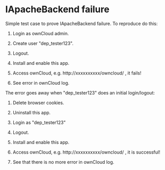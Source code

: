 IApacheBackend failure
============================
Simple test case to prove IApacheBackend failure. To reproduce do this:

1) Login as ownCloud admin.

2) Create user "dep_tester123".

3) Logout.

4) Install and enable this app.

5) Access ownCloud, e.g. http://xxxxxxxxxx/owncloud/ , it fails!

6) See error in ownCloud log.


The error goes away when "dep_tester123" does an initial login/logout:

1) Delete browser cookies.

2) Uninstall this app.

3) Login as "dep_tester123"

4) Logout.

5) Install and enable this app.

6) Access ownCloud, e.g. http://xxxxxxxxxx/owncloud/ , it is successful!

7) See that there is no more error in ownCloud log.
